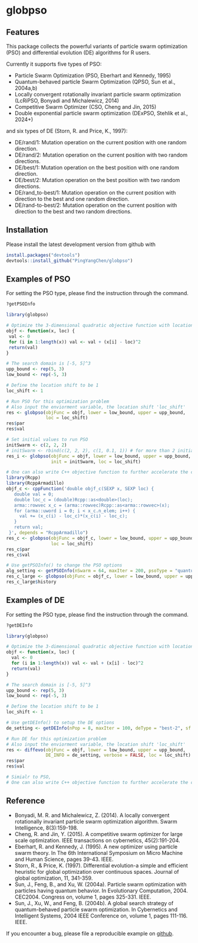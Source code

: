 globpso
=======

Features
--------
This package collects the powerful variants of particle swarm optimization (PSO) and differential evolution (DE) algorithms for R users. 

Currently it supports five types of PSO:
- Particle Swarm Optimization (PSO, Eberhart and Kennedy, 1995)
- Quantum-behaved particle Swarm Optimization (QPSO, Sun et al., 2004a,b)
- Locally convergent rotationally invariant particle
swarm optimization (LcRiPSO, Bonyadi and Michalewicz, 2014)
- Competitive Swarm Optimizer (CSO, Cheng and Jin, 2015)
- Double exponential particle swarm optimization (DExPSO, Stehlik et al., 2024+)

and six types of DE (Storn, R. and Price, K., 1997):
- DE/rand/1: Mutation operation on the current position with one random direction.
- DE/rand/2: Mutation operation on the current position with two random directions.
- DE/best/1: Mutation operation on the best position with one random direction.
- DE/best/2: Mutation operation on the best position with two random directions.
- DE/rand_to-best/1: Mutation operation on the current position with direction to the best and one random direction.
- DE/rand-to-best/2: Mutation operation on the current position with direction to the best and two random directions.


Installation
------------
Please install the latest development version from github with

``` r
install.packages("devtools")
devtools::install_github("PingYangChen/globpso")
```

Examples of PSO
---------------
For setting the PSO type, please find the instruction through the command.
``` r
?getPSOInfo
```

``` r
library(globpso)

# Optimize the 3-dimensional quadratic objective function with location shift
objf <- function(x, loc) {
 val <- 0
 for (i in 1:length(x)) val <- val + (x[i] - loc)^2
 return(val)
}

# The search domain is [-5, 5]^3
upp_bound <- rep(5, 3)
low_bound <- rep(-5, 3)

# Define the location shift to be 1
loc_shift <- 1

# Run PSO for this optimization problem
# Also input the enviorment variable, the location shift 'loc_shift'
res <- globpso(objFunc = objf, lower = low_bound, upper = upp_bound, 
               loc = loc_shift)
res$par
res$val

# Set initial values to run PSO
initSwarm <- c(2, 2, 2)
# initSwarm <- rbind(c(2, 2, 2), c(1, 0.1, 1)) # for more than 2 initial points
res_i <- globpso(objFunc = objf, lower = low_bound, upper = upp_bound, 
                 init = initSwarm, loc = loc_shift)

# One can also write C++ objective function to further accelerate the computation
library(Rcpp)
library(RcppArmadillo)
objf_c <- cppFunction('double objf_c(SEXP x, SEXP loc) {
   double val = 0;
   double loc_c = (double)Rcpp::as<double>(loc);
   arma::rowvec x_c = (arma::rowvec)Rcpp::as<arma::rowvec>(x);
   for (arma::uword i = 0; i < x_c.n_elem; i++) {
     val += (x_c(i) - loc_c)*(x_c(i) - loc_c);
   }
   return val;
 }', depends = "RcppArmadillo")
res_c <- globpso(objFunc = objf_c, lower = low_bound, upper = upp_bound, 
                 loc = loc_shift)
res_c$par
res_c$val

# Use getPSOInfo() to change the PSO options
alg_setting <- getPSOInfo(nSwarm = 64, maxIter = 200, psoType = "quantum")
res_c_large <- globpso(objFunc = objf_c, lower = low_bound, upper = upp_bound, PSO_INFO = alg_setting, loc = loc_shift)
res_c_large$history
```

Examples of DE
--------------
For setting the PSO type, please find the instruction through the command.
``` r
?getDEInfo
```

``` r
library(globpso)

# Optimize the 3-dimensional quadratic objective function with location shift
objf <- function(x, loc) {
  val <- 0
  for (i in 1:length(x)) val <- val + (x[i] - loc)^2
  return(val)
}

# The search domain is [-5, 5]^3
upp_bound <- rep(5, 3)
low_bound <- rep(-5, 3)

# Define the location shift to be 1
loc_shift <- 1

# Use getDEInfo() to setup the DE options
de_setting <- getDEInfo(nPop = 8, maxIter = 100, deType = "best-2", sf = 0.5, cr = 0.1)

# Run DE for this optimization problem
# Also input the enviorment variable, the location shift 'loc_shift'
res <- diffevo(objFunc = objf, lower = low_bound, upper = upp_bound, 
               DE_INFO = de_setting, verbose = FALSE, loc = loc_shift)
res$par
res$val

# Simialr to PSO, 
# One can also write C++ objective function to further accelerate the computation
```

Reference
---------
- Bonyadi, M. R. and Michalewicz, Z. (2014). A locally convergent rotationally invariant particle swarm optimization algorithm. Swarm Intelligence, 8(3):159-198.
- Cheng, R. and Jin, Y. (2015). A competitive swarm optimizer for large scale optimization.
IEEE transactions on cybernetics, 45(2):191-204.
- Eberhart, R. and Kennedy, J. (1995). A new optimizer using particle swarm theory. In The 6th International Symposium on Micro Machine and Human Science, pages 39-43. IEEE.
- Storn, R., & Price, K. (1997). Differential evolution-a simple and efficient heuristic for global optimization over continuous spaces. Journal of global optimization, 11, 341-359.
- Sun, J., Feng, B., and Xu, W. (2004a). Particle swarm optimization with particles having quantum behavior. In Evolutionary Computation, 2004. CEC2004. Congress on, volume 1, pages 325-331. IEEE.
- Sun, J., Xu, W., and Feng, B. (2004b). A global search strategy of quantum-behaved particle swarm optimization. In Cybernetics and Intelligent Systems, 2004 IEEE Conference on, volume 1, pages 111-116. IEEE.


If you encounter a bug, please file a reproducible example on [github](https://github.com/PingYangChen/globpso/issues).
